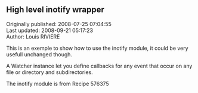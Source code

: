 ## High level inotify wrapper  
Originally published: 2008-07-25 07:04:55  
Last updated: 2008-09-21 05:17:23  
Author: Louis RIVIERE  
  
This is an exemple to show how to use the inotify module, it could be very usefull unchanged though.

A Watcher instance let you define callbacks for any event that occur on any file or directory and subdirectories.

The inotify module is from Recipe 576375